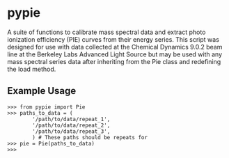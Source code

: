 # pypie
A suite of functions to calibrate mass spectral data and extract photo ionization efficiency (PIE) curves from their energy series. This script was designed for use with data collected at the Chemical Dynamics 9.0.2 beam line at the Berkeley Labs Advanced Light Source but may be used with any mass spectral series data after inheriting from the Pie class and redefining the load method.

## Example Usage

    >>> from pypie import Pie
    >>> paths_to_data = (
            '/path/to/data/repeat_1',
            '/path/to/data/repeat_2',
            '/path/to/data/repeat_3',
            ) # These paths should be repeats for 
    >>> pie = Pie(paths_to_data)
    >>> 
